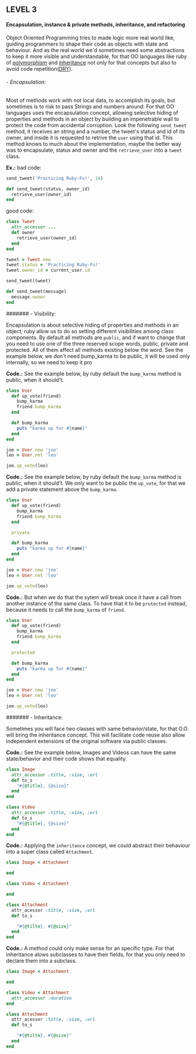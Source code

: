 LEVEL 3
-------

#### Encapsulation, instance & private methods, inheritance, and refactoring

Object Oriented Programming tries to made logic more real world like, guiding programmers to shape their code as objects with state and behaviour. And as the real world we'd sometimes need some abstractions to keep it more visible and understandable, for that OO languages like ruby of [polymorphism](http://en.wikipedia.org/wiki/Polymorphism_(computer_science)) and [inheritance](http://en.wikipedia.org/wiki/Inheritance_(object-oriented_programming)) not only for that concepts but also to avoid code repetition([DRY](http://www.reddit.com)).

###### - Encapsulation:

Most of methods work with not local data, to accomplish its goals, but sometimes is to risk to pass Strings and numbers around. For that OO languages uses the encapsulation concept, allowing selective hiding of properties and methods in an object by building an impenetrable wall to protect the code from accidental corruption. Look the following `send_tweet` method, it receives an string and a number, the tweet's status and id of its owner, and inside it is requested to retrive the `user` using that id. This method knows to much about the implementation, maybe the better way was to encapsulate, status and owner and the `retrieve_user` into a `tweet` class.

**Ex.:** bad code:

```ruby
send_tweet('Practicing Ruby-Fu!', 14)

def send_tweet(status, owner_id)
  retrieve_user(owner_id)
end
```

good code:

```ruby
class Tweet
  attr_accessor ...
  def owner
    retrieve_user(owner_id)
  end
end

tweet = Tweet.new
tweet.status = 'Practicing Ruby-Fu!'
tweet.owner_id = current_user.id

send_tweet(tweet)

def send_tweet(message)
  message.owner
end
```

####### - Visibility:

Encapsulation is about selective hiding of properties and methods in an object, ruby allow us to do so setting different visibilities among class components. By default all methods are `public`, and if want to change that you need to use one of the three reserved scope words, public, private and protected. All of them affect all methods existing below the word. See the example below, we don't need bump_karma to be public, it will be used only internally, so we need to keep it pro

**Code.:** See the example below, by ruby default the `bump_karma` method is public, when it should't.

```ruby
class User
  def up_vote(friend)
    bump_karma
    friend.bump_karma
  end

  def bump_karma
    puts "karma up for #{name}"
  end
end

joe = User.new 'joe'
leo = User.net 'leo'

joe.up_vote(leo)

```

**Code.:** See the example below, by ruby default the `bump_karma` method is public, when it should't. We only want to be public the `up_vote`, for that we add a private statement above the `bump_karma`.

```ruby
class User
  def up_vote(friend)
    bump_karma
    friend.bump_karma
  end

  private

  def bump_karma
    puts "karma up for #{name}"
  end
end

joe = User.new 'joe'
leo = User.net 'leo'

joe.up_vote(leo)

```

**Code.:** But when we do that the sytem will break once it have a call from another instance of the same class. To have that it to be `protected` instead, because it needs to call the `bump_karma` of `friend`.

```ruby
class User
  def up_vote(friend)
    bump_karma
    friend.bump_karma
  end

  protected

  def bump_karma
    puts "karma up for #{name}"
  end
end

joe = User.new 'joe'
leo = User.net 'leo'

joe.up_vote(leo)

```

####### - Inheritance:

Sometimes you will face two classes with same behavior/state, for that O.O. will bring the inheritance concept. This will facilitate code reuse also allow independent extensions of the original software via public classes.

**Code.:** See the example below, Images and Videos can have the same state/behavior and their code shows that equality.

```ruby
class Image
  attr_accessor :title, :size, :url
  def to_s
    "#{@title}, {@size}"
  end
end

class Video
  attr_accessor :title, :size, :url
  def to_s
    "#{@title}, {@size}"
  end
end
```

**Code.:** Applying the `inheritance` concept, we could abstract their behaviour into a super class called `Attachment`.

```ruby
class Image < Attachment

end

class Video < Attachment

end

class Attachment
  attr_acessor :title, :size, :url
  def to_s

    "#{@tilte}, #{@size}"
  end
end
```

**Code.:** A method could only make sense for an specific type. For that inheritance alows subclasses to have their fields, for that you only need to declare them into a subclass.

```ruby
class Image < Attachment

end

class Video < Attachment
  attr_accessor :duration
end

class Attachment
  attr_acessor :title, :size, :url
  def to_s

    "#{@tilte}, #{@size}"
  end
end
```
